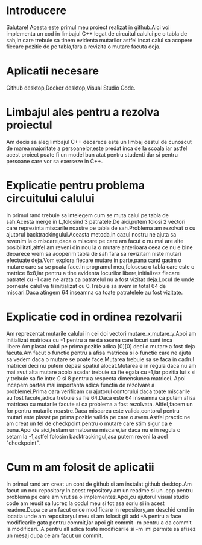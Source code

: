 # Introducere
Salutare! Acesta este primul meu proiect realizat in github.Aici voi implementa un cod in limbajul C++ legat de circuitul calului pe o tabla de sah,in care trebuie sa tinem evidenta mutarilor astfel incat calul sa acopere fiecare pozitie de pe tabla,fara a revizita o mutare facuta deja.
# Aplicatii necesare
Github desktop,Docker desktop,Visual Studio Code.
# Limbajul ales pentru a rezolva proiectul
Am decis sa aleg limbajul C++ deoarece este un limbaj destul de cunoscut de marea majoritate a persoanelor,este predat inca de la scoala iar astfel acest proiect poate fi un model bun atat pentru studenti dar si pentru persoane care vor sa exerseze in C++.
# Explicatie pentru problema circuitului calului
In primul rand trebuie sa intelegem cum se muta calul pe tabla de sah.Acesta merge in L,folosind 3 patratele.De aici,putem folosi 2 vectori care reprezinta miscarile noastre pe tabla de sah.Problema am rezolvat o cu ajutorul backtrackingului.Aceasta metoda,in cazul nostru ne ajuta sa revenim la o miscare,daca o miscare pe care am facut o nu mai are alte posibilitati,altfel am reveni din nou la o mutare anterioara ceea ce nu e bine deoarece vrem sa acoperim tabla de sah fara sa revizitam niste mutari efectuate deja.Vom explora fiecare mutare in parte,pana cand gasim o mutare care sa se poata face.In programul meu,folosesc o tabla care este o matrice 8x8,iar pentru a tine evidenta locurilor libere,initializez fiecare patratel cu -1 care ne arata ca patratelul nu a fost vizitat deja.Locul de unde porneste calul va fi initializat cu 0.Trebuie sa avem in total 64 de miscari.Daca atingem 64 inseamna ca toate patratelele au fost vizitate.
# Explicatie cod in ordinea rezolvarii
Am reprezentat mutarile calului in cei doi vectori mutare_x,mutare_y.Apoi am initializat matricea cu -1 pentru a ne da seama care locuri sunt inca libere.Am plasat calul pe prima pozitie adica [0][0] deci o mutare a fost deja facuta.Am facut o functie pentru a afisa matricea si o functie care ne ajuta sa vedem daca o mutare se poate face.Mutarea trebuie sa se faca in cadrul matricei deci nu putem depasi spatiul alocat.Mutarea e in regula daca nu am mai avut alta mutare acolo asadar trebuie sa fie egala cu -1,iar pozitia lui x si y trebuie sa fie intre 0 si 8 pentru a respecta dimensiunea matricei.
Apoi incepem partea mai importanta adica functia de rezolvare a problemei.Prima oara verificam cu ajutorul contorului daca toate miscarile au fost facute,adica trebuie sa fie 64.Daca este 64 inseamna ca putem afisa matricea cu mutarile facute si ca problema a fost rezolvata.
Altfel,facem un for pentru mutarile noastre.Daca miscarea este valida,contorul pentru mutari este plasat pe prima pozitie valida pe care o avem.Astfel practic ne am creat un fel de checkpoint pentru o mutare care stim sigur ca e buna.Apoi de aici,testam urmatoarea miscare,iar daca nu e in regula o setam la -1,astfel folosim backtrackingul,asa putem reveni la acel "checkpoint".
# Cum m am folosit de aplicatii
In primul rand am creat un cont de github si am instalat github desktop.Am facut un nou repository.In acest repository am un readme si un .cpp pentru problema pe care am vrut sa o implementez.Apoi,cu ajutorul visual studio code am reusit sa lucrez la codul meu si tot asa scriu si in acest readme.Dupa ce am facut orice modificare in repository,am deschid cmd in locatia unde am repositoryul meu si am folosit git add -A pentru a face modificarile gata pentru commit,iar apoi git commit -m pentru a da commit la modificari.-A pentru all adica toate modificarile si -m imi permite sa afisez un mesaj dupa ce am facut un commit.